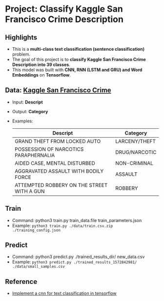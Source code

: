 # Project: Classify Kaggle San Francisco Crime Description

## Highlights

- This is a **multi-class text classification (sentence classification)** problem.
- The goal of this project is to **classify Kaggle San Francisco Crime Description into 39 classes**.
- This model was built with **CNN, RNN (LSTM and GRU) and Word Embeddings** on **Tensorflow**.

## Data: [Kaggle San Francisco Crime](https://www.kaggle.com/c/sf-crime/data)

- Input: **Descript**
- Output: **Category**
- Examples:

    Descript   | Category
    -----------|-----------
    GRAND THEFT FROM LOCKED AUTO|LARCENY/THEFT
    POSSESSION OF NARCOTICS PARAPHERNALIA|DRUG/NARCOTIC
    AIDED CASE, MENTAL DISTURBED|NON-CRIMINAL
    AGGRAVATED ASSAULT WITH BODILY FORCE|ASSAULT
    ATTEMPTED ROBBERY ON THE STREET WITH A GUN|ROBBERY

## Train

- Command: python3 train.py train_data.file train_parameters.json
- Example: ```python3 train.py ./data/train.csv.zip ./training_config.json```

## Predict

- Command: python3 predict.py ./trained_results_dir/ new_data.csv
- Example: ```python3 predict.py ./trained_results_1572842981/ ./data/small_samples.csv```
  
## Reference

- [Implement a cnn for text classification in tensorflow](http://www.wildml.com/2015/12/implementing-a-cnn-for-text-classification-in-tensorflow/)
